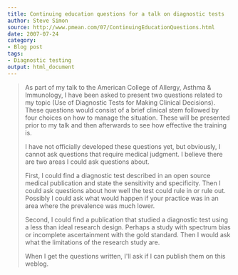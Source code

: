 ```yaml
---
title: Continuing education questions for a talk on diagnostic tests
author: Steve Simon
source: http://www.pmean.com/07/ContinuingEducationQuestions.html
date: 2007-07-24
category:
- Blog post
tags:
- Diagnostic testing
output: html_document
---
```

> As part of my talk to the American College of Allergy, Asthma &
> Immunology, I have been asked to present two questions related to my
> topic (Use of Diagnostic Tests for Making Clinical Decisions). These
> questions would consist of a brief clinical stem followed by four
> choices on how to manage the situation. These will be presented prior
> to my talk and then afterwards to see how effective the training is.
>
> I have not officially developed these questions yet, but obviously, I
> cannot ask questions that require medical judgment. I believe there
> are two areas I could ask questions about.
>
> First, I could find a diagnostic test described in an open source
> medical publication and state the sensitivity and specificity. Then I
> could ask questions about how well the test could rule in or rule out.
> Possibly I could ask what would happen if your practice was in an area
> where the prevalence was much lower.
>
> Second, I could find a publication that studied a diagnostic test
> using a less than ideal research design. Perhaps a study with spectrum
> bias or incomplete ascertainment with the gold standard. Then I would
> ask what the limitations of the research study are.
>
> When I get the questions written, I\'ll ask if I can publish them on
> this weblog.
